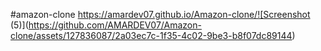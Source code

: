 #amazon-clone
https://amardev07.github.io/Amazon-clone/![Screenshot (5)](https://github.com/AMARDEV07/Amazon-clone/assets/127836087/2a03ec7c-1f35-4c02-9be3-b8f07dc89144)
